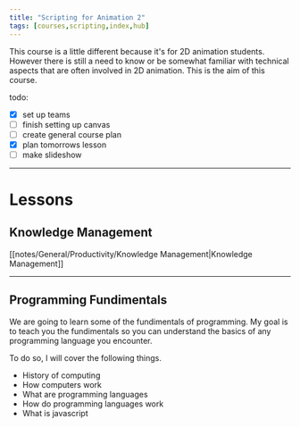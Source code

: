 ```yaml
---
title: "Scripting for Animation 2"
tags: [courses,scripting,index,hub]
---
```


This course is a little different because it's for 2D animation students. However there is still a need to know or be somewhat familiar with technical aspects that are often involved in 2D animation. This is the aim of this course.

todo:
- [x] set up teams
- [ ] finish setting up canvas
- [ ] create general course plan
- [x] plan tomorrows lesson
- [ ] make slideshow

---

# Lessons

## Knowledge Management

[[notes/General/Productivity/Knowledge Management|Knowledge Management]]

---

## Programming Fundimentals

We are going to learn some of the fundimentals of programming. My goal is to teach you the fundimentals so you can understand the basics of any programming language you encounter.



To do so, I will cover the following things. 

- History of computing
- How computers work
- What are programming languages
- How do programming languages work
- What is javascript



